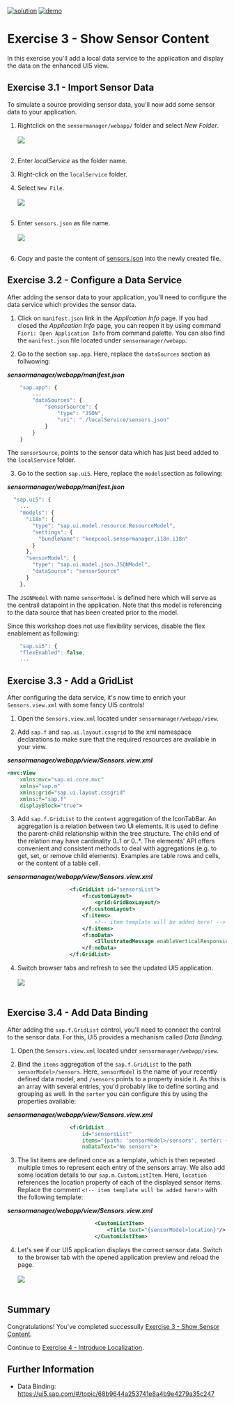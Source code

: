 [![solution](https://flat.badgen.net/badge/solution/available/green?icon=github)](sensormanager)
[![demo](https://flat.badgen.net/badge/demo/deployed/blue?icon=chrome)](https://SAP-samples.github.io/teched2022-AD163/TypeScript/exercises/ex3/sensormanager/webapp/)

# Exercise 3 - Show Sensor Content

In this exercise you'll add a local data service to the application and display the data on the enhanced UI5 view.

## Exercise 3.1 - Import Sensor Data

To simulate a source providing sensor data, you'll now add some sensor data to your application.

1. Rightclick on the `sensormanager/webapp/` folder and select *New Folder*.
<br><br>![](images/03_01_0010.png)<br><br>

2. Enter *localService* as the folder name.

3. Right-click on the `localService` folder.

4. Select `New File`.
<br><br>![](images/03_01_0020.png)<br><br>

5. Enter `sensors.json` as file name.
<br><br>![](images/03_01_0030.png)<br><br>

6. Copy and paste the content of [sensors.json](data/sensors.json) into the newly created file.

## Exercise 3.2 - Configure a Data Service

After adding the sensor data to your application, you'll need to configure the data service which provides the sensor data.

1. Click on `manifest.json` link in the *Application Info* page. If you had closed the *Application Info* page, you can reopen it by using command `Fiori: Open Application Info` from command palette. You can also find the `manifest.json` file located under `sensormanager/webapp`.

2. Go to the section `sap.app`. Here, replace the `dataSources` section as follwowing:

***sensormanager/webapp/manifest.json***

````js
    "sap.app": {
        ...
        "dataSources": {
            "sensorSource": {
                "type": "JSON",
                "uri": "./localService/sensors.json"
            }
        }
    }
````

The `sensorSource`, points to the sensor data which has just beed added to the `localService` folder.

3. Go to the section `sap.ui5`. Here, replace the `models`section as following:

***sensormanager/webapp/manifest.json***

````js
  "sap.ui5": {
    ...
    "models": {
      "i18n": {
        "type": "sap.ui.model.resource.ResourceModel",
        "settings": {
          "bundleName": "keepcool.sensormanager.i18n.i18n"
        }
      },
      "sensorModel": {
        "type": "sap.ui.model.json.JSONModel",
        "dataSource": "sensorSource"
      }
    },
````

The `JSONModel` with name `sensorModel` is defined here which will serve as the centrail datapoint in the application.
Note that this model is referencing to the data source that has been created prior to the model.

Since this workshop does not use flexibility services, disable the flex enablement as following:

````js
    "sap.ui5": {
    "flexEnabled": false,
    ...
````

## Exercise 3.3 - Add a GridList

After configuring the data service, it's now time to enrich your `Sensors.view.xml` with some fancy UI5 controls!

1. Open the `Sensors.view.xml` located under `sensormanager/webapp/view`.

2. Add `sap.f` and `sap.ui.layout.cssgrid` to the xml namespace declarations to make sure that the required resources are available in your view.

***sensormanager/webapp/view/Sensors.view.xml***

````xml
<mvc:View
    xmlns:mvc="sap.ui.core.mvc"
    xmlns="sap.m"
    xmlns:grid="sap.ui.layout.cssgrid"
    xmlns:f="sap.f"
    displayBlock="true">
````

3. Add `sap.f.GridList` to the `content` aggregation of the IconTabBar. An aggregation is a relation between two UI elements. It is used to define the parent-child relationship within the tree structure. The child end of the relation may have cardinality 0..1 or 0..*. The elements' API offers convenient and consistent methods to deal with aggregations (e.g. to get, set, or remove child elements). Examples are table rows and cells, or the content of a table cell.

***sensormanager/webapp/view/Sensors.view.xml***

````xml
                    <f:GridList id="sensorsList">
                        <f:customLayout>
                            <grid:GridBoxLayout/>
                        </f:customLayout>
                        <f:items>
                            <!-- item template will be added here! -->
                        </f:items>
                        <f:noData>
                            <IllustratedMessage enableVerticalResponsiveness="true" illustrationType="sapIllus-EmptyList"/>
                        </f:noData>
                    </f:GridList>
````

4. Switch browser tabs and refresh to see the updated UI5 application.
<br><br>![](images/03_03_0010.png)<br><br>

## Exercise 3.4 - Add Data Binding

After adding the `sap.f.GridList` control, you'll need to connect the control to the sensor data. For this, UI5 provides a mechanism called *Data Binding*.

1. Open the `Sensors.view.xml` located under `sensormanager/webapp/view`.

2. Bind the `items` aggregation of the `sap.f.GridList` to the path `sensorModel>/sensors`. Here, `sensorModel` is  the name of your recently defined data model, and `/sensors` points to a property inside it. As this is an array with several entries, you'd probably like to define sorting and grouping as well. In the `sorter` you can configure this by using the properties available:

***sensormanager/webapp/view/Sensors.view.xml***

````xml
                    <f:GridList
                        id="sensorsList"
                        items="{path: 'sensorModel>/sensors', sorter: {path:'customer', group:true, descending: false}}"
                        noDataText="No sensors">
````

3. The list items are defined once as a template, which is then repeated multiple times to represent each entry of the sensors array. We also add some location details to our `sap.m.CustomListItem`. Here, `location` references the location property of each of the displayed sensor items. Replace the comment `<!-- item template will be added here!>` with the following template:

***sensormanager/webapp/view/Sensors.view.xml***

````xml
                            <CustomListItem>
                                <Title text="{sensorModel>location}"/>
                            </CustomListItem>
````

4. Let's see if our UI5 application displays the correct sensor data. Switch to the browser tab with the opened application preview and reload the page.
<br><br>![](images/03_04_0010.png)<br><br>

## Summary

Congratulations! You've completed successully [Exercise 3 - Show Sensor Content](#exercise-3---show-sensor-content).

Continue to [Exercise 4 - Introduce Localization](../ex4/README.md).

## Further Information

* Data Binding: https://ui5.sap.com/#/topic/68b9644a253741e8a4b9e4279a35c247
